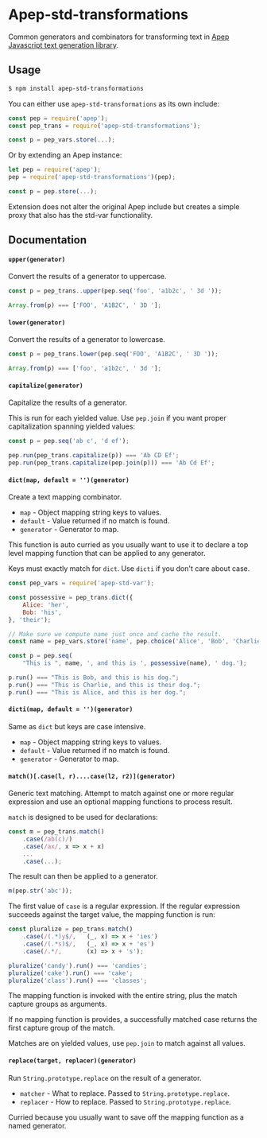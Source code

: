 # Apep-std-transformations

Common generators and combinators for transforming text in [Apep Javascript text generation library][apep].

## Usage
```sh
$ npm install apep-std-transformations
```

You can either use `apep-std-transformations` as its own include:

```js
const pep = require('apep');
const pep_trans = require('apep-std-transformations');

const p = pep_vars.store(...);
```

Or by extending an Apep instance:

```js
let pep = require('apep');
pep = require('apep-std-transformations')(pep);

const p = pep.store(...);
```

Extension does not alter the original Apep include but creates a simple proxy that also has the std-var functionality. 

## Documentation

#### `upper(generator)`
Convert the results of a generator to uppercase.

```js
const p = pep_trans..upper(pep.seq('foo', 'a1b2c', ' 3d '));

Array.from(p) === ['FOO', 'A1B2C', ' 3D '];
```

#### `lower(generator)`
Convert the results of a generator to lowercase.

```js
const p = pep_trans.lower(pep.seq('FOO', 'A1B2C', ' 3D '));

Array.from(p) === ['foo', 'a1b2c', ' 3d '];
```

#### `capitalize(generator)`
Capitalize the results of a generator.

This is run for each yielded value. Use `pep.join` if you want proper capitalization spanning yielded values:    

```js    
const p = pep.seq('ab c', 'd ef');

pep.run(pep_trans.capitalize(p)) === 'Ab CD Ef';
pep.run(pep_trans.capitalize(pep.join(p))) === 'Ab Cd Ef';
```

#### `dict(map, default = '')(generator)`
Create a text mapping combinator. 

* `map` - Object mapping string keys to values.
* `default` - Value returned if no match is found.
* `generator` - Generator to map.

This function is auto curried as you usually want to use it to declare a top level mapping function that can be applied to any generator.

Keys must exactly match for `dict`. Use `dicti` if you don't care about case.

```js
const pep_vars = require('apep-std-var');

const possessive = pep_trans.dict({
    Alice: 'her',
    Bob: 'his', 
}, 'their');

// Make sure we compute name just once and cache the result.
const name = pep_vars.store('name', pep.choice('Alice', 'Bob', 'Charlie'));

const p = pep.seq(
    "This is ", name, ', and this is ', possessive(name), ' dog.');

p.run() === "This is Bob, and this is his dog.";
p.run() === "This is Charlie, and this is their dog.";
p.run() === "This is Alice, and this is her dog.";
```

#### `dicti(map, default = '')(generator)`
Same as `dict` but keys are case intensive.

* `map` - Object mapping string keys to values.
* `default` - Value returned if no match is found.
* `generator` - Generator to map.

#### `match()[.case(l, r)....case(l2, r2)](generator)`
Generic text matching. Attempt to match against one or more regular expression and use an optional mapping functions to process result.

`match` is designed to be used for declarations:
    
```js
const m = pep_trans.match()
    .case(/ab(c)/)
    .case(/ax/, x => x + x)
    ...
    .case(...);
```

The result can then be applied to a generator.

```js  
m(pep.str('abc'));
```

The first value of `case` is a regular expression. If the regular expression succeeds against the target value, the mapping function is run:

```js
const pluralize = pep_trans.match()
    .case(/(.*)y$/,   (_, x) => x + 'ies')
    .case(/(.*s)$/,   (_, x) => x + 'es')
    .case(/.*/,       (x) => x + 's');

pluralize('candy').run() === 'candies';
pluralize('cake').run() === 'cake';
pluralize('class').run() === 'classes';
```

The mapping function is invoked with the entire string, plus the match capture groups as arguments.

If no mapping function is provides, a successfully matched case returns 
the first capture group of the match.

Matches are on yielded values, use `pep.join` to match against all values.

#### `replace(target, replacer)(generator)`
Run `String.prototype.replace` on the result of a generator.

* `matcher` - What to replace. Passed to `String.prototype.replace`.
* `replacer` - How to replace. Passed to `String.prototype.replace`.

Curried because you usually want to save off the mapping function as a named generator.
        
   


[apep]: https://github.com/mattbierner/apep
